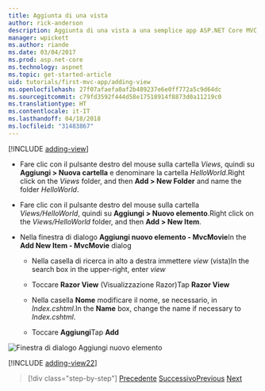 ```yaml
---
title: Aggiunta di una vista
author: rick-anderson
description: Aggiunta di una vista a una semplice app ASP.NET Core MVC
manager: wpickett
ms.author: riande
ms.date: 03/04/2017
ms.prod: asp.net-core
ms.technology: aspnet
ms.topic: get-started-article
uid: tutorials/first-mvc-app/adding-view
ms.openlocfilehash: 27f07afaefa0af2b489237e6e0ff772a5c9d64dc
ms.sourcegitcommit: c79fd3592f444d58e17518914f8873d0a11219c0
ms.translationtype: HT
ms.contentlocale: it-IT
ms.lasthandoff: 04/18/2018
ms.locfileid: "31483867"
---
```

[!INCLUDE [adding-view](../../includes/mvc-intro/adding_view1.md)]

* <span data-ttu-id="66bf1-103">Fare clic con il pulsante destro del mouse sulla cartella *Views*, quindi su **Aggiungi > Nuova cartella** e denominare la cartella *HelloWorld*.</span><span class="sxs-lookup"><span data-stu-id="66bf1-103">Right click on the *Views* folder, and then **Add > New Folder** and name the folder *HelloWorld*.</span></span>

* <span data-ttu-id="66bf1-104">Fare clic con il pulsante destro del mouse sulla cartella *Views/HelloWorld*, quindi su **Aggiungi > Nuovo elemento**.</span><span class="sxs-lookup"><span data-stu-id="66bf1-104">Right click on the *Views/HelloWorld* folder, and then **Add > New Item**.</span></span>

* <span data-ttu-id="66bf1-105">Nella finestra di dialogo **Aggiungi nuovo elemento - MvcMovie**</span><span class="sxs-lookup"><span data-stu-id="66bf1-105">In the **Add New Item - MvcMovie** dialog</span></span>

  * <span data-ttu-id="66bf1-106">Nella casella di ricerca in alto a destra immettere *view* (vista)</span><span class="sxs-lookup"><span data-stu-id="66bf1-106">In the search box in the upper-right, enter *view*</span></span>

  * <span data-ttu-id="66bf1-107">Toccare **Razor View** (Visualizzazione Razor)</span><span class="sxs-lookup"><span data-stu-id="66bf1-107">Tap **Razor View**</span></span>

  * <span data-ttu-id="66bf1-108">Nella casella **Nome** modificare il nome, se necessario, in *Index.cshtml*.</span><span class="sxs-lookup"><span data-stu-id="66bf1-108">In the **Name** box, change the name if necessary to *Index.cshtml*.</span></span>

  * <span data-ttu-id="66bf1-109">Toccare **Aggiungi**</span><span class="sxs-lookup"><span data-stu-id="66bf1-109">Tap **Add**</span></span>

![Finestra di dialogo Aggiungi nuovo elemento](adding-view/_static/add_view.png)

[!INCLUDE [adding-view22](../../includes/mvc-intro/adding_view2.md)]

> [!div class="step-by-step"]
> <span data-ttu-id="66bf1-111">[Precedente](adding-controller.md)
> [Successivo](adding-model.md)</span><span class="sxs-lookup"><span data-stu-id="66bf1-111">[Previous](adding-controller.md)
[Next](adding-model.md)</span></span>
